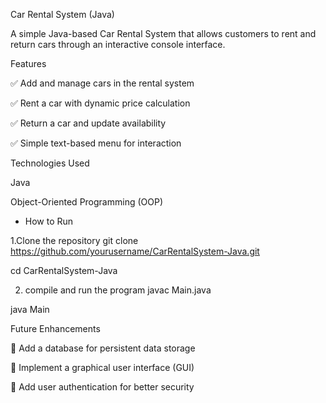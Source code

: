 Car Rental System (Java)

A simple Java-based Car Rental System that allows customers to rent and return cars through an interactive console interface.

Features

✅ Add and manage cars in the rental system

✅ Rent a car with dynamic price calculation

✅ Return a car and update availability

✅ Simple text-based menu for interaction

Technologies Used

Java

Object-Oriented Programming (OOP)


* How to Run
 
1.Clone the repository
  git clone https://github.com/yourusername/CarRentalSystem-Java.git
  
cd CarRentalSystem-Java

2. compile and run the program
  javac Main.java

java Main


Future Enhancements

🚀 Add a database for persistent data storage

🚀 Implement a graphical user interface (GUI)

🚀 Add user authentication for better security
